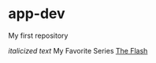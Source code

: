 # app-dev
My first repository

*italicized text*
My Favorite Series
[The Flash](https://en.wikipedia.org/wiki/The_Flash_(2014_TV_series))
